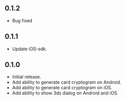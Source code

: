 ## 0.1.2
* Bug fixed


## 0.1.1
* Update iOS-sdk.

## 0.1.0

* Initial release.
* Add ability to generate card cryptogram on Android.
* Add ability to generate card cryptogram on iOS.
* Add ability to show 3ds dialog on Android and iOS.

